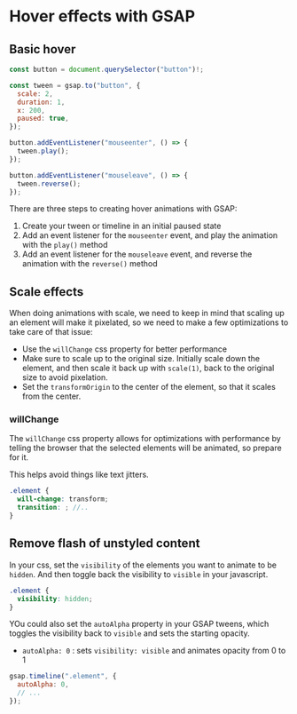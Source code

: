 # Hover effects with GSAP

## Basic hover

```javascript
const button = document.querySelector("button")!;

const tween = gsap.to("button", {
  scale: 2,
  duration: 1,
  x: 200,
  paused: true,
});

button.addEventListener("mouseenter", () => {
  tween.play();
});

button.addEventListener("mouseleave", () => {
  tween.reverse();
});
```

There are three steps to creating hover animations with GSAP:

1. Create your tween or timeline in an initial paused state
2. Add an event listener for the `mouseenter` event, and play the animation with the `play()` method
3. Add an event listener for the `mouseleave` event, and reverse the animation with the `reverse()` method

## Scale effects

When doing animations with scale, we need to keep in mind that scaling up an element will make it pixelated, so we need to make a few optimizations to take care of that issue:

- Use the `willChange` css property for better performance
- Make sure to scale up to the original size. Initially scale down the element, and then scale it back up with `scale(1)`, back to the original size to avoid pixelation.
- Set the `transformOrigin` to the center of the element, so that it scales from the center.

### willChange

The `willChange` css property allows for optimizations with performance by telling the browser that the selected elements will be animated, so prepare for it.

This helps avoid things like text jitters.

```scss
.element {
  will-change: transform;
  transition: ; //..
}
```

## Remove flash of unstyled content

In your css, set the `visibility` of the elements you want to animate to be `hidden`. And then toggle back the visibility to `visible` in your javascript.

```scss
.element {
  visibility: hidden;
}
```

YOu could also set the `autoAlpha` property in your GSAP tweens, which toggles the visibility back to `visible` and sets the starting opacity.

- `autoAlpha: 0` : sets `visibility: visible` and animates opacity from 0 to 1

```javascript
gsap.timeline(".element", {
  autoAlpha: 0,
  // ...
});
```
